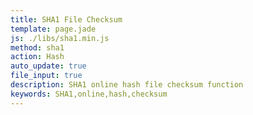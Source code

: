 ```yaml
---
title: SHA1 File Checksum
template: page.jade
js: ./libs/sha1.min.js
method: sha1
action: Hash
auto_update: true
file_input: true
description: SHA1 online hash file checksum function
keywords: SHA1,online,hash,checksum
---
```


